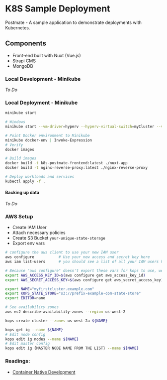 # K8S Sample Deployment

Postmate - A sample application to demonstrate deployments with Kubernetes.

## Components

- Front-end built with Nuxt (Vue.js)
- Strapi CMS
- MongoDB

### Local Development - Minikube

_To Do_

### Local Deployment - Minikube

```sh
minikube start

# Windows
minikube start --vm-driver=hyperv --hyperv-virtual-switch=myCluster --v=7

# Point Docker environment to Minikube
minikube docker-env | Invoke-Expression
# Verify
docker images

# Build images
docker build -t k8s-postmate-frontend:latest ./nuxt-app
docker build -t nginx-reverse-proxy:latest ./nginx-reverse-proxy

# Deploy workloads and services
kubectl apply -f .
```

#### Backing up data

_To Do_

### AWS Setup

- Create IAM User
- Attach necessary policies
- Create S3 Bucket `your-unique-state-storage`
- Export env vars

```sh
# configure the aws client to use your new IAM user
aws configure           # Use your new access and secret key here
aws iam list-users      # you should see a list of all your IAM users here

# Because "aws configure" doesn't export these vars for kops to use, we export them now
export AWS_ACCESS_KEY_ID=$(aws configure get aws_access_key_id)
export AWS_SECRET_ACCESS_KEY=$(aws configure get aws_secret_access_key)

export NAME="myfirstcluster.example.com"
export KOPS_STATE_STORE="s3://prefix-example-com-state-store"
export EDITOR=nano

# See availability zones
aws ec2 describe-availability-zones --region us-west-2

kops create cluster --zones us-west-2a ${NAME}

kops get ig --name ${NAME}
# Edit node config
kops edit ig nodes --name ${NAME}
# Edit master config
kops edit ig {MASTER NODE NAME FROM THE LIST} --name ${NAME}
```

### Readings:

- [Container Native Development](https://cloudblogs.microsoft.com/opensource/2018/04/23/5-reasons-you-should-be-doing-container-native-development/)

